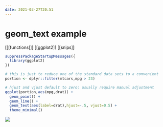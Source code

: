 ```yaml
---
date: 2021-03-27T20:51
---
```


# geom_text example

[[[functions]]]
[[ggplot2]]
[[snips]]


``` r
suppressPackageStartupMessages({
  library(ggplot2)
})

# this is just to reduce one of the standard data sets to a convenient size
portion <- dplyr::filter(mtcars,mpg > 23)

# hjust and vjust default to zero; usually require manual adjustment
ggplot(portion,aes(mpg,drat)) + 
  geom_point() +
  geom_line() + 
  geom_text(aes(label=drat),hjust=-.5, vjust=0.5) +
  theme_minimal()
```

![](https://i.imgur.com/YFZCWiL.png)

